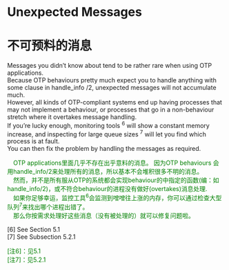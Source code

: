 # Unexpected Messages
# 不可预料的消息
Messages you didn’t know about tend to be rather rare when using OTP applications.<br>
Because OTP behaviours pretty much expect you to handle anything with some clause in handle_info /2, unexpected messages will not accumulate much.<br>
However, all kinds of OTP-compliant systems end up having processes that may not implement a behaviour, or processes that go in a non-behaviour stretch where it overtakes message handling.<br>
If you’re lucky enough, monitoring tools <sup>6</sup> will show a constant memory increase, and inspecting for large queue sizes <sup>7</sup> will let you find which process is at fault.<br>
You can then fix the problem by handling the messages as required.
<p></p> <font color="green">
&emsp;OTP applications里面几乎不存在出乎意料的消息。
因为OTP behaviours 会用handle_info/2来处理所有的消息，所以基本不会堆积很多不明的消息。<br>
&emsp;然而，并不是所有服从OTP的系统都会实现behaviour的中指定的函数(编：如handle_info/2)，或不符合behaviour的进程没有做好(overtakes)消息处理.<br>
&emsp;如果你足够幸运，监控工具<sup>6</sup>会监测到噌噌往上涨的内存，你可以通过检查大型队列<sup>7</sup>来找出哪个进程出错了。<br>
&emsp;那么你按需求处理好这些消息（没有被处理的）就可以修复问题啦。
</font> <p></p>

[6] See Section 5.1 <br>
[7] See Subsection 5.2.1 <br>
<p></p> <font color="green">

[注6]：见5.1<br>
[注7]：见5.2.1
</font> <p></p>
